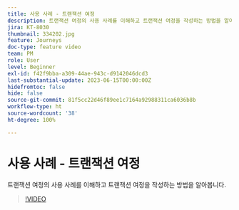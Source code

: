 ```yaml
---
title: 사용 사례 - 트랜잭션 여정
description: 트랜잭션 여정의 사용 사례를 이해하고 트랜잭션 여정을 작성하는 방법을 알아봅니다.
jira: KT-8030
thumbnail: 334202.jpg
feature: Journeys
doc-type: feature video
team: PM
role: User
level: Beginner
exl-id: f42f9bba-a309-44ae-943c-d9142046dcd3
last-substantial-update: 2023-06-15T00:00:00Z
hidefromtoc: false
hide: false
source-git-commit: 81f5cc22d46f89ee1c7164a92988311ca6036b8b
workflow-type: ht
source-wordcount: '38'
ht-degree: 100%

---
```


# 사용 사례 - 트랜잭션 여정

트랜잭션 여정의 사용 사례를 이해하고 트랜잭션 여정을 작성하는 방법을 알아봅니다.

>[!VIDEO](https://video.tv.adobe.com/v/334202?quality=12&learn=on)
